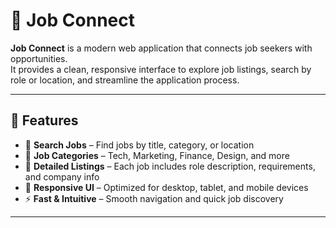 # 💼 Job Connect  

**Job Connect** is a modern web application that connects job seekers with opportunities.  
It provides a clean, responsive interface to explore job listings, search by role or location, and streamline the application process.  

---

## 🚀 Features  
- 🔎 **Search Jobs** – Find jobs by title, category, or location  
- 📂 **Job Categories** – Tech, Marketing, Finance, Design, and more  
- 📝 **Detailed Listings** – Each job includes role description, requirements, and company info  
- 📱 **Responsive UI** – Optimized for desktop, tablet, and mobile devices  
- ⚡ **Fast & Intuitive** – Smooth navigation and quick job discovery  

---
